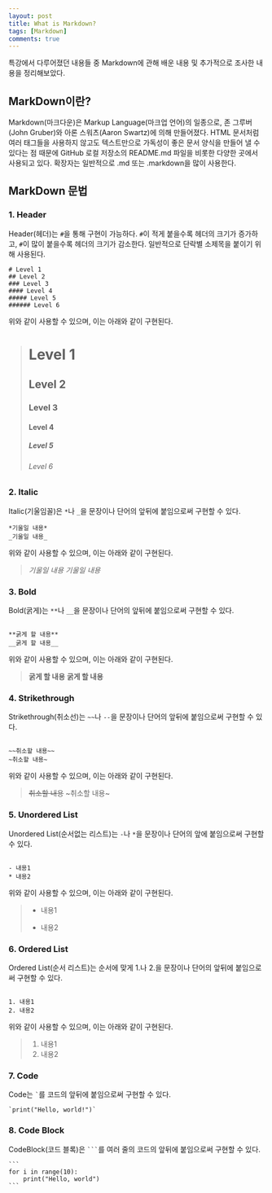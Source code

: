 ```yaml
---
layout: post
title: What is Markdown?
tags: [Markdown]
comments: true
---
```


특강에서 다루어졌던 내용들 중 Markdown에 관해 배운 내용 및 추가적으로 조사한 내용을 정리해보았다.

## MarkDown이란?
Markdown(마크다운)은 Markup Language(마크업 언어)의 일종으로, 존 그루버(John Gruber)와 아론 스워츠(Aaron Swartz)에 의해 만들어졌다. HTML 문서처럼 여러 태그들을 사용하지 않고도 텍스트만으로 가독성이 좋은 문서 양식을 만들어 낼 수 있다는 점 때문에 GitHub 로컬 저장소의 README.md 파일을 비롯한 다양한 곳에서 사용되고 있다. 확장자는 일반적으로 .md 또는 .markdown을 많이 사용한다.

## MarkDown 문법
### 1. Header
Header(헤더)는 `#`을 통해 구현이 가능하다. `#`이 적게 붙을수록 헤더의 크기가 증가하고, `#`이 많이 붙을수록 헤더의 크기가 감소한다. 일반적으로 단락별 소제목을 붙이기 위해 사용된다.

```
# Level 1
## Level 2
### Level 3
#### Level 4
##### Level 5
###### Level 6
```

위와 같이 사용할 수 있으며, 이는 아래와 같이 구현된다.

> # Level 1
> ## Level 2 
> ### Level 3
> #### Level 4
> ##### Level 5
> ###### Level 6

### 2. Italic
Italic(기울임꼴)은 `*`나 `_`을 문장이나 단어의 앞뒤에 붙임으로써 구현할 수 있다.

```
*기울일 내용*
_기울일 내용_
```

위와 같이 사용할 수 있으며, 이는 아래와 같이 구현된다.

> *기울일 내용*
> _기울일 내용_

### 3. Bold
Bold(굵게)는 `**`나 `__`을 문장이나 단어의 앞뒤에 붙임으로써 구현할 수 있다.

```

**굵게 할 내용**
__굵게 할 내용__
```

위와 같이 사용할 수 있으며, 이는 아래와 같이 구현된다.

> **굵게 할 내용**
> __굵게 할 내용__

### 4. Strikethrough
Strikethrough(취소선)는 `~~`나 `--`을 문장이나 단어의 앞뒤에 붙임으로써 구현할 수 있다.

```

~~취소할 내용~~
~취소할 내용~
```

위와 같이 사용할 수 있으며, 이는 아래와 같이 구현된다.

> ~~취소할 내용~~
> ~취소할 내용~

### 5. Unordered List
Unordered List(순서없는 리스트)는 `-`나 `*`을 문장이나 단어의 앞에 붙임으로써 구현할 수 있다.

```

- 내용1
* 내용2
```

위와 같이 사용할 수 있으며, 이는 아래와 같이 구현된다.

> - 내용1
> * 내용2

### 6. Ordered List
Ordered List(순서 리스트)는 순서에 맞게 1.나 2.을 문장이나 단어의 앞뒤에 붙임으로써 구현할 수 있다.

```

1. 내용1
2. 내용2
```

위와 같이 사용할 수 있으며, 이는 아래와 같이 구현된다.

> 1. 내용1
> 2. 내용2

### 7. Code
Code는 `` ` ``를 코드의 앞뒤에 붙임으로써 구현할 수 있다.

```
`print("Hello, world!")`
```

### 8. Code Block
CodeBlock(코드 블록)은 `` ``` ``를 여러 줄의 코드의 앞뒤에 붙임으로써 구현할 수 있다.

````
```
for i in range(10):
	print("Hello, world")
```
````
